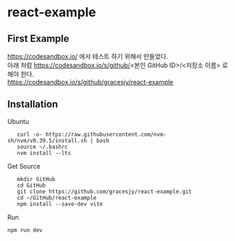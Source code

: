 # react-example
## First Example
https://codesandbox.io/ 에서 테스트 하기 위해서 만들었다.<br>
아래 처럼 https://codesandbox.io/s/github/<본인 GitHub ID>/<저장소 이름> 로 해야 한다. <br>
https://codesandbox.io/s/github/gracesjy/react-example


## Installation
Ubuntu
```
   curl -o- https://raw.githubusercontent.com/nvm-sh/nvm/v0.39.5/install.sh | bash
   source ~/.bashrc
   nvm install --lts

```
Get Source
```
   mkdir GitHub
   cd GitHub
   git clone https://github.com/gracesjy/react-example.git
   cd ~/GitHub/react-example
   npm install --save-dev vite
```
Run
```
npm run dev
```